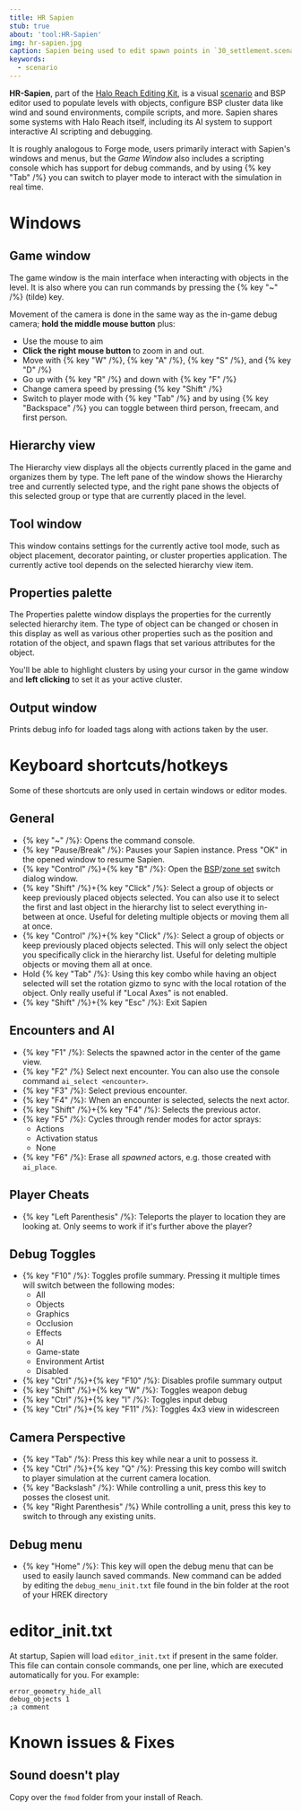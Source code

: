 ```yaml
---
title: HR Sapien
stub: true
about: 'tool:HR-Sapien'
img: hr-sapien.jpg
caption: Sapien being used to edit spawn points in `30_settlement.scenario`
keywords:
  - scenario
---
```

**HR-Sapien**, part of the [Halo Reach Editing Kit](~HR-EK), is a visual [scenario](~) and BSP editor used to populate levels with objects, configure BSP cluster data like wind and sound environments, compile scripts, and more. Sapien shares some systems with Halo Reach itself, including its AI system to support interactive AI scripting and debugging.

It is roughly analogous to Forge mode, users primarily interact with Sapien's windows and menus, but the _Game Window_ also includes a scripting console which has support for debug commands, and by using {% key "Tab" /%} you can switch to player mode to interact with the simulation in real time.

# Windows
## Game window
The game window is the main interface when interacting with objects in the level. It is also where you can run commands by pressing the {% key "~" /%} (tilde) key.

Movement of the camera is done in the same way as the in-game debug camera; **hold the middle mouse button** plus:

* Use the mouse to aim
* **Click the right mouse button** to zoom in and out.
* Move with {% key "W" /%}, {% key "A" /%}, {% key "S" /%}, and {% key "D" /%}
* Go up with {% key "R" /%} and down with {% key "F" /%}
* Change camera speed by pressing {% key "Shift" /%}
* Switch to player mode with {% key "Tab" /%} and by using {% key "Backspace" /%} you can toggle between third person, freecam, and first person.

## Hierarchy view
The Hierarchy view displays all the objects currently placed in the game and organizes them by type. The left pane of the window shows the Hierarchy tree and currently selected type, and the right pane shows the objects of this selected group or type that are currently placed in the level.

## Tool window
This window contains settings for the currently active tool mode, such as object placement, decorator painting, or cluster properties application. The currently active tool depends on the selected hierarchy view item.

## Properties palette
The Properties palette window displays the properties for the currently selected hierarchy item. The type of object can be changed or chosen in this display as well as various other properties such as the position and rotation of the object, and spawn flags that set various attributes for the object.

You'll be able to highlight clusters by using your cursor in the game window and **left clicking** to set it as your active cluster.

## Output window
Prints debug info for loaded tags along with actions taken by the user.

# Keyboard shortcuts/hotkeys
Some of these shortcuts are only used in certain windows or editor modes.

## General
* {% key "~" /%}: Opens the command console.
* {% key "Pause/Break" /%}: Pauses your Sapien instance. Press "OK" in the opened window to resume Sapien.
* {% key "Control" /%}+{% key "B" /%}: Open the [BSP](~scenario_structure_bsp)/[zone set](~scenario_structure_bsp#zone-sets) switch dialog window.
* {% key "Shift" /%}+{% key "Click" /%}: Select a group of objects or keep previously placed objects selected. You can also use it to select the first and last object in the hierarchy list to select everything in-between at once. Useful for deleting multiple objects or moving them all at once.
* {% key "Control" /%}+{% key "Click" /%}: Select a group of objects or keep previously placed objects selected. This will only select the object you specifically click in the hierarchy list. Useful for deleting multiple objects or moving them all at once.
* Hold {% key "Tab" /%}: Using this key combo while having an object selected will set the rotation gizmo to sync with the local rotation of the object. Only really useful if "Local Axes" is not enabled.
* {% key "Shift" /%}+{% key "Esc" /%}: Exit Sapien

## Encounters and AI
* {% key "F1" /%}: Selects the spawned actor in the center of the game view.
* {% key "F2" /%} Select next encounter. You can also use the console command `ai_select <encounter>`.
* {% key "F3" /%}: Select previous encounter.
* {% key "F4" /%}: When an encounter is selected, selects the next actor.
* {% key "Shift" /%}+{% key "F4" /%}: Selects the previous actor.
* {% key "F5" /%}: Cycles through render modes for actor sprays:
  * Actions
  * Activation status
  * None
* {% key "F6" /%}: Erase all _spawned_ actors, e.g. those created with `ai_place`.

## Player Cheats
* {% key "Left Parenthesis" /%}: Teleports the player to location they are looking at. Only seems to work if it's further above the player?

## Debug Toggles
* {% key "F10" /%}: Toggles profile summary. Pressing it multiple times will switch between the following modes:
  * All
  * Objects
  * Graphics
  * Occlusion
  * Effects
  * AI
  * Game-state
  * Environment Artist
  * Disabled
* {% key "Ctrl" /%}+{% key "F10" /%}: Disables profile summary output
* {% key "Shift" /%}+{% key "W" /%}: Toggles weapon debug
* {% key "Ctrl" /%}+{% key "I" /%}: Toggles input debug
* {% key "Ctrl" /%}+{% key "F11" /%}: Toggles 4x3 view in widescreen

## Camera Perspective
* {% key "Tab" /%}: Press this key while near a unit to possess it.
* {% key "Ctrl" /%}+{% key "Q" /%}: Pressing this key combo will switch to player simulation at the current camera location.
* {% key "Backslash" /%}: While controlling a unit, press this key to posses the closest unit.
* {% key "Right Parenthesis" /%} While controlling a unit, press this key to switch to through any existing units.

## Debug menu
* {% key "Home" /%}: This key will open the debug menu that can be used to easily launch saved commands. New command can be added by editing the `debug_menu_init.txt` file found in the bin folder at the root of your HREK directory

# editor_init.txt
At startup, Sapien will load `editor_init.txt` if present in the same folder. This file can contain console commands, one per line, which are executed automatically for you. For example:

```inittxt
error_geometry_hide_all
debug_objects 1
;a comment
```

# Known issues & Fixes
## Sound doesn't play
Copy over the `fmod` folder from your install of Reach.
